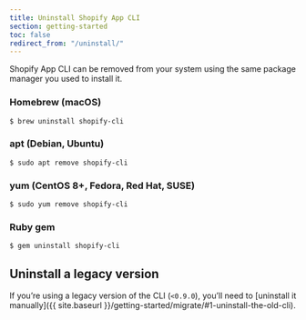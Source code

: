 ```yaml
---
title: Uninstall Shopify App CLI
section: getting-started
toc: false
redirect_from: "/uninstall/"
---
```


Shopify App CLI can be removed from your system using the same package manager you used to install it.

### Homebrew (macOS)

```console
$ brew uninstall shopify-cli
```

### apt (Debian, Ubuntu)

```console
$ sudo apt remove shopify-cli
```

### yum (CentOS 8+, Fedora, Red Hat, SUSE)

```console
$ sudo yum remove shopify-cli
```

### Ruby gem

```console
$ gem uninstall shopify-cli
```

## Uninstall a legacy version

If you’re using a legacy version of the CLI (`<0.9.0`), you’ll need to [uninstall it manually]({{ site.baseurl }}/getting-started/migrate/#1-uninstall-the-old-cli).

